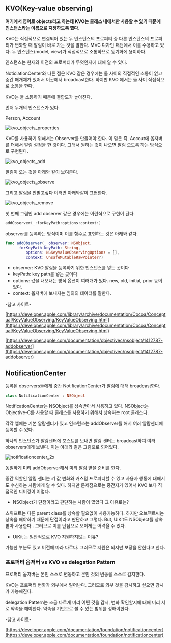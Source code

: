 ## KVO(Key-value observing)

**여기에서 영어로 objects라고 하는데 KVO는 클래스 내에서만 사용할 수 있기 때문에 인스턴스라는 이름으로 지정하도록 했다.**

KVO는 직접적으로 연결되어 있는 두 인스턴스의 프로퍼티 중 다른 인스턴스의 프로퍼티가 변화할 때 알림이 바로 가는 것을 말한다. MVC 디자인 패턴에서 이를 수용하고 있다. 두 인스턴스(model, view)가 직접적으로 소통하므로 동기화에 용이하다. 

인스턴스는 현재와 이전의 프로퍼티가 무엇인지에 대해 알 수 있다.

NoticiationCenter와 다른 점은 KVO 같은 경우에는 둘 사이의 직접적인 소통이 없고 중간 매개체가 있어서 이곳에서 broadcast한다. 하지만 KVO 에서는 둘 사이 직접적으로 소통을 한다.

KVO는 둘 소통하기 때문에 결합도가 높아진다. 

먼저 두개의 인스턴스가 있다. 

Person, Account

![kvo_objects_properties](https://user-images.githubusercontent.com/52434820/155510017-c89897a0-fb84-4f45-950b-ef3b1fc755be.png)

KVO를 사용하기 위해서는 Observer를 만들어야 한다. 이 말은 즉, Accout에 옵저버를 더해서 알림 설정을 한 것이다. 그래서 원하는 것이 나오면 알림 오도록 하는 방식으로 구현된다.

![kvo_objects_add](https://user-images.githubusercontent.com/52434820/155510033-dd98c417-2f13-4e6b-aa3b-aaf6d13e9ebd.png)

알림이 오는 것을 아래와 같이 보여준다.

![kvo_objects_observe](https://user-images.githubusercontent.com/52434820/155510050-bea2588e-4ede-458a-9538-94644fbfb3d7.png)

그리고 알림을 안받고싶다 이러면 아래와같이 표현한다.

![kvo_objects_remove](https://user-images.githubusercontent.com/52434820/155510071-31402350-54f9-46ee-9a05-49afcd923a70.png)

첫 번째 그림인 add observer 같은 경우에는 이런식으로 구현이 된다.

```swift
addObserver(_:forKeyPath:options:context:)
```

observer를 등록하는 방식이며 이를 함수로 표현하는 것은 아래와 같다.

```swift
func addObserver(_ observer: NSObject, 
      forKeyPath keyPath: String, 
         options: NSKeyValueObservingOptions = [], 
         context: UnsafeMutableRawPointer?)
```

- observer: KVO 알림을 등록하기 위한 인스턴스를 넣는 곳이다
- keyPath: key path를 넣는 곳이다
- options: 값을 내보내는 방식 옵션이 여러개가 있다. new, old, initial, prior 등이 있다.
- context: 옵저버에 보내지는 임의의 데이터를 말한다.

-참고 사이트-

[https://developer.apple.com/library/archive/documentation/Cocoa/Conceptual/KeyValueObserving/KeyValueObserving.html](https://developer.apple.com/library/archive/documentation/Cocoa/Conceptual/KeyValueObserving/KeyValueObserving.html)

[https://developer.apple.com/documentation/objectivec/nsobject/1412787-addobserver](https://developer.apple.com/documentation/objectivec/nsobject/1412787-addobserver)

## NotificationCenter

등록된 observers들에게 중간 NotificationCenter가 알림에 대해 broadcast한다.

```swift
class NotificationCenter : NSObject
```

NotificationCenter는 NSObject를 상속받아서 사용하고 있다. NSObject는 Objective-C를 사용할 때 클래스를 사용하기 위해서 상속하는 root 클래스다.

각각 앱에는 기본 알람센터가 있고 인스턴스는 addObserver를 해서 여러 알람센터에 등록할 수 있다.

하나의 인스턴스가 알람센터에 포스트를 보내면 알람 센터는 broadcast하여 여러 observers에게 보낸다. 이는 아래와 같은 그림으로 되어있다.

![notificationcenter_2x](https://user-images.githubusercontent.com/52434820/155510083-b5ce2ae3-bbd8-44f1-8afd-8b2dc7dd20d3.png)


동일하게 미리 addObserver해서 미리 알림 받을 준비를 한다.

중간 역할인 알림 센터는 키 값 변화와 커스텀 프로퍼티할 수 있고 사용자 행동에 대해서도 수신하는 사람에게 알 수 있다. 하지만 문제점으로는 중간지가 있어서 KVO 보다 직접적인 디버깅이 어렵다.

- NSObject가 단점이라고 판단하는 사람이 많았다 그 이유로는?

스위프트는 다른 parent class를 상속할 필요없이 사용가능하다. 하지만 오브젝트씨는 상속을 해야하기 때문에 단점이라고 판단하고 그렇다. But, UIKit도 NSObject를 상속받아 사용한다.. 그러므로 이를 단점으로 보이게는 어려울 수 있다.

- UiKit 는 일반적으로 KVO 지원하지않는 이유?

가능한 부분도 있고 버전에 따라 다르다. 그러므로 지원은 되지만 보장을 안한다고 한다.

### 프로퍼티 옵저버 vs KVO vs delegation Pattern

프로퍼티 옵저버는 본인 스스로 변동하고 본인 것의 변동을 스스로 감지한다.

KVO는 프로퍼티 변화가 외부에서 일어난다. 그러므로 외부 것을 감시하고 싶으면 감시가 가능해진다. 

delegation Pattern는 조금 다르게 미리 어떤 것을 감시, 변화 확인할지에 대해 미리 서로 약속을 해야한다. 약속을 기반으로 볼 수 있는 범위를 정해야한다.

-참고 사이트-

[https://developer.apple.com/documentation/foundation/notificationcenter](https://developer.apple.com/documentation/foundation/notificationcenter)